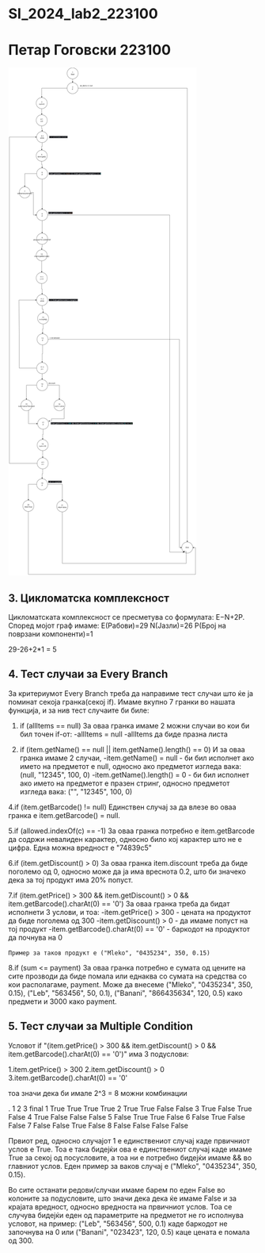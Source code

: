 # SI_2024_lab2_223100
# Петар Гоговски 223100

![Диаграм](control_flow_diagram.png)

## 3. Цикломатска комплексност
Цикломатската комплексност се пресметува со формулата: E−N+2P. Според мојот граф имаме:
Е(Рабови)=29
N(Јазли)=26
Р(Број на поврзани компоненти)=1

29-26+2*1 = 5


## 4. Тест случаи за Every Branch
За критериумот Every Branch треба да направиме тест случаи што ќе ја поминат секоја гранка(секој if). Имаме вкупно 7 гранки во нашата функција, и за нив тест случаите би биле:

1. if (allItems == null)
    За оваа гранка имаме 2 можни случаи во кои би бил точен if-от:
    -allItems = null 
    -allItems да биде празна листа

2. if (item.getName() == null || item.getName().length() == 0)
    И за оваа гранка имаме 2 случаи, 
    -item.getName() = null - би бил исполнет ако името на предметот е null, односно ако предметот изгледа вака: (null, "12345", 100, 0)
    -item.getName().length() = 0 - би бил исполнет ако името на предметот е празен стринг, односно предметот изгледа вака: ("", "12345", 100, 0)

4.if (item.getBarcode() != null)
    Единствен случај за да влезе во оваа гранка е item.getBarcode() = null.

5.if (allowed.indexOf(c) == -1)
    За оваа гранка потребно е item.getBarcode да содржи невалиден карактер, односно било кој карактер што не е цифра. Една можна вредност е "74839c5"

6.if (item.getDiscount() > 0)
    За оваа гранка item.discount треба да биде поголемо од 0, односно може да ја има вреснота 0.2, што би значеко дека за тој продукт има 20% попуст.

7.if (item.getPrice() > 300 && item.getDiscount() > 0 && item.getBarcode().charAt(0) == '0')
    За оваа гранка треба да бидат исполнети 3 услови, и тоа:
    -item.getPrice() > 300 - цената на продуктот да биде поголема од 300
    -item.getDiscount() > 0 -  да имаме попуст на тој продукт
    -item.getBarcode().charAt(0) == '0' - баркодот на продуктот да почнува на 0

    Пример за таков продукт е ("Mleko", "0435234", 350, 0.15)

8.if (sum <= payment)
    За оваа гранка потребно е сумата од цените на сите прозводи да биде помала или еднаква со сумата на средства со кои располагаме, payment. Може да внесеме ("Mleko", "0435234", 350, 0.15), ("Leb", "563456", 50, 0.1), ("Banani", "866435634", 120, 0.5) како предмети и 3000 како payment.


## 5. Тест случаи за Multiple Condition 
Условот if "(item.getPrice() > 300 && item.getDiscount() > 0 && item.getBarcode().charAt(0) == '0')" има 3 подуслови:

1.item.getPrice() > 300
2.item.getDiscount() > 0 
3.item.getBarcode().charAt(0) == '0'

тоа значи дека би имале 2^3 = 8 можни комбинации

.    1       2       3       final
1   True    True    True    True
2   True    True    False   False
3   True    False   True    False
4   True    False   False   False
5   False   True    True    False
6   False   True    False   False
7   False   False   True    False
8   False   False   False   False

Првиот ред, односно случајот 1 е единствениот случај каде првичниот услов е True. Тоа е така бидејќи ова е единствениот случај каде имаме True за секој од посусловите, а тоа ни е потребно бидејќи имаме && во главниот услов. Еден пример за ваков случај е ("Mleko", "0435234", 350, 0.15).

Во сите останати редови/случаи имаме барем по еден False во колоните за подусловите, што значи дека дека ќе имаме False и за крајата вредност, односно вредноста на првичниот услов. Тоа се случува бидејќи еден од параметрите на предметот не го исполнува условот, на пример:
("Leb", "563456", 500, 0.1) каде баркодот не започнува на 0 или ("Banani", "023423", 120, 0.5) каце цената е помала од 300.
